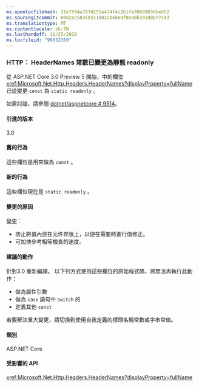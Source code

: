 ```yaml
---
ms.openlocfilehash: 31e7f84a787d255a474f4c2b1fa3068903dbed52
ms.sourcegitcommit: 0802ac583585110022beb6af8ea0b39188b77c43
ms.translationtype: MT
ms.contentlocale: zh-TW
ms.lasthandoff: 11/25/2020
ms.locfileid: "96032360"
---
```

### <a name="http-headernames-constants-changed-to-static-readonly"></a>HTTP： HeaderNames 常數已變更為靜態 readonly

從 ASP.NET Core 3.0 Preview 5 開始，中的欄位 <xref:Microsoft.Net.Http.Headers.HeaderNames?displayProperty=fullName> 已從變更 `const` 為 `static readonly` 。

如需討論，請參閱 [dotnet/aspnetcore # 9514](https://github.com/dotnet/aspnetcore/issues/9514)。

#### <a name="version-introduced"></a>引進的版本

3.0

#### <a name="old-behavior"></a>舊的行為

這些欄位是用來做為 `const` 。

#### <a name="new-behavior"></a>新的行為

這些欄位現在是 `static readonly` 。

#### <a name="reason-for-change"></a>變更的原因

變更：

* 防止將值內嵌在元件界限上，以便在需要時進行值修正。
* 可加快參考相等檢查的速度。

#### <a name="recommended-action"></a>建議的動作

針對3.0 重新編譯。 以下列方式使用這些欄位的原始程式碼，將無法再執行此動作：

* 做為屬性引數
* 做為 `case` 語句中 `switch` 的
* 定義其他 `const`

若要解決重大變更，請切換到使用自我定義的標頭名稱常數或字串常值。

#### <a name="category"></a>類別

ASP.NET Core

#### <a name="affected-apis"></a>受影響的 API

<xref:Microsoft.Net.Http.Headers.HeaderNames?displayProperty=fullName>

<!-- 

#### Affected APIs

`T:Microsoft.Net.Http.Headers.HeaderNames`

-->
